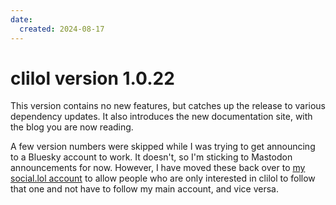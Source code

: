 ```yaml
---
date:
  created: 2024-08-17
---
```

# clilol version 1.0.22

This version contains no new features, but catches up the release to various dependency updates. It also introduces the new documentation site, with the blog you are now reading.

A few version numbers were skipped while I was trying to get announcing to a Bluesky account to work. It doesn't, so I'm sticking to Mastodon announcements for now. However, I have moved these back over to [my social.lol account](https://social.lol/@mcornick) to allow people who are only interested in clilol to follow that one and not have to follow my main account, and vice versa.
